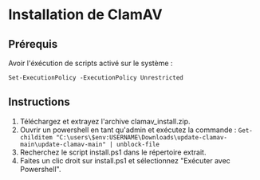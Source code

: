 # Installation de ClamAV

## Prérequis

Avoir l'éxécution de scripts activé sur le système :

`Set-ExecutionPolicy -ExecutionPolicy Unrestricted`

## Instructions

1. Téléchargez et extrayez l'archive clamav_install.zip.
2. Ouvrir un powershell en tant qu'admin et exécutez la commande :
`Get-childitem "C:\users\$env:USERNAME\Downloads\update-clamav-main\update-clamav-main" | unblock-file`
2. Recherchez le script install.ps1 dans le répertoire extrait.
3. Faites un clic droit sur install.ps1 et sélectionnez "Exécuter avec Powershell".
